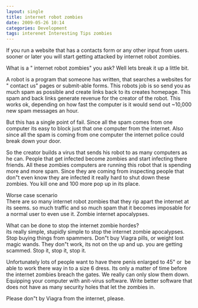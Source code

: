 ```yaml
---
layout: single
title: internet robot zombies
date: 2009-05-26 10:14
categories: Development
tags: interenet Interesting Tips zombies
---
```

<p>If you run a website that has a contacts form or any other input from users. sooner or later you will start getting attacked by internet robot zombies. </p>  <p>What is a "
internet robot zombies" you ask? Well lets break it up a little bit. </p>  <p>A robot is a program that someone has written, that searches a websites for "
contact us" pages or submit-able forms. This robots job is so send you as much spam as possible and create links back to its creates homepage. This spam and back links generate revenue for the creator of the robot. This works ok, depending on how fast the computer is it would send out ~10,000 new spam messages an hour. </p>  <p>But this has a single point of fail. Since all the spam comes from one computer its easy to block just that one computer from the internet. Also since all the spam is coming from one computer the internet police could break down your door. </p>  <p>So the creator builds a virus that sends his robot to as many computers as he can. People that get infected become zombies and start infecting there friends. All these zombies computers are running this robot that is spending more and more spam. Since they are coming from inspecting people that don&quot;t even know they are infected it really hard to shut down these zombies. You kill one and 100 more pop up in its place. </p>  <p>Worse case scenario    <br />There are so many internet robot zombies that they rip apart the internet at its seems. so much traffic and so much spam that it becomes imposable for a normal user to even use it. Zombie internet apocalypses. </p>  <p>What can be done to stop the internet zombie hordes?    <br />its really simple, stupidly simple to stop the internet zombie apocalypses. Stop buying things from spammers. Don&quot;t buy Viagra pills, or weight lost magic wands. They don&quot;t work, its not on the up and up. you are getting scammed. Stop it, stop it, stop it. </p>  <p>Unfortunately lots of people want to have there penis enlarged to 45" or&#160; be able to work there way in to a size 6 dress. Its only a matter of time before the internet zombies breach the gates. We really can only slow them down. Equipping your computer with anit-virus software. Write better software that does not have as many security holes that let the zombies in. </p>  <p>Please don&quot;t by Viagra from the internet, please. </p>
